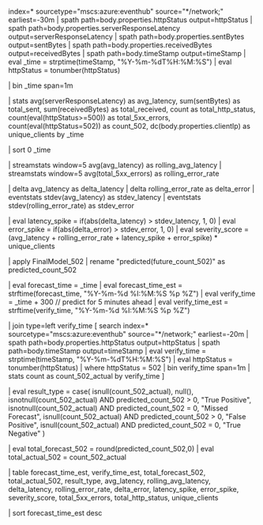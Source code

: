 index=* sourcetype="mscs:azure:eventhub" source="*/network;" earliest=-30m
| spath path=body.properties.httpStatus output=httpStatus
| spath path=body.properties.serverResponseLatency output=serverResponseLatency
| spath path=body.properties.sentBytes output=sentBytes
| spath path=body.properties.receivedBytes output=receivedBytes
| spath path=body.timeStamp output=timeStamp
| eval _time = strptime(timeStamp, "%Y-%m-%dT%H:%M:%S")
| eval httpStatus = tonumber(httpStatus)

| bin _time span=1m

| stats 
    avg(serverResponseLatency) as avg_latency,
    sum(sentBytes) as total_sent,
    sum(receivedBytes) as total_received,
    count as total_http_status,
    count(eval(httpStatus>=500)) as total_5xx_errors,
    count(eval(httpStatus=502)) as count_502,
    dc(body.properties.clientIp) as unique_clients
  by _time

| sort 0 _time

| streamstats window=5 avg(avg_latency) as rolling_avg_latency
| streamstats window=5 avg(total_5xx_errors) as rolling_error_rate

| delta avg_latency as delta_latency
| delta rolling_error_rate as delta_error
| eventstats stdev(avg_latency) as stdev_latency
| eventstats stdev(rolling_error_rate) as stdev_error

| eval latency_spike = if(abs(delta_latency) > stdev_latency, 1, 0)
| eval error_spike = if(abs(delta_error) > stdev_error, 1, 0)
| eval severity_score = (avg_latency + rolling_error_rate + latency_spike + error_spike) * unique_clients

| apply FinalModel_502
| rename "predicted(future_count_502)" as predicted_count_502

| eval forecast_time = _time
| eval forecast_time_est = strftime(forecast_time, "%Y-%m-%d %I:%M:%S %p %Z")
| eval verify_time = _time + 300   // predict for 5 minutes ahead
| eval verify_time_est = strftime(verify_time, "%Y-%m-%d %I:%M:%S %p %Z")

| join type=left verify_time
    [
    search index=* sourcetype="mscs:azure:eventhub" source="*/network;" earliest=-20m
    | spath path=body.properties.httpStatus output=httpStatus
    | spath path=body.timeStamp output=timeStamp
    | eval verify_time = strptime(timeStamp, "%Y-%m-%dT%H:%M:%S")
    | eval httpStatus = tonumber(httpStatus)
    | where httpStatus = 502
    | bin verify_time span=1m
    | stats 
        count as count_502_actual
      by verify_time
    ]

| eval result_type = case(
    isnull(count_502_actual), null(),
    isnotnull(count_502_actual) AND predicted_count_502 > 0, "True Positive",
    isnotnull(count_502_actual) AND predicted_count_502 = 0, "Missed Forecast",
    isnull(count_502_actual) AND predicted_count_502 > 0, "False Positive",
    isnull(count_502_actual) AND predicted_count_502 = 0, "True Negative"
)

| eval total_forecast_502 = round(predicted_count_502,0)
| eval total_actual_502 = count_502_actual

| table forecast_time_est, verify_time_est, total_forecast_502, total_actual_502, result_type, 
        avg_latency, rolling_avg_latency, delta_latency, rolling_error_rate, delta_error, latency_spike, error_spike, severity_score, total_5xx_errors, total_http_status, unique_clients

| sort forecast_time_est desc
